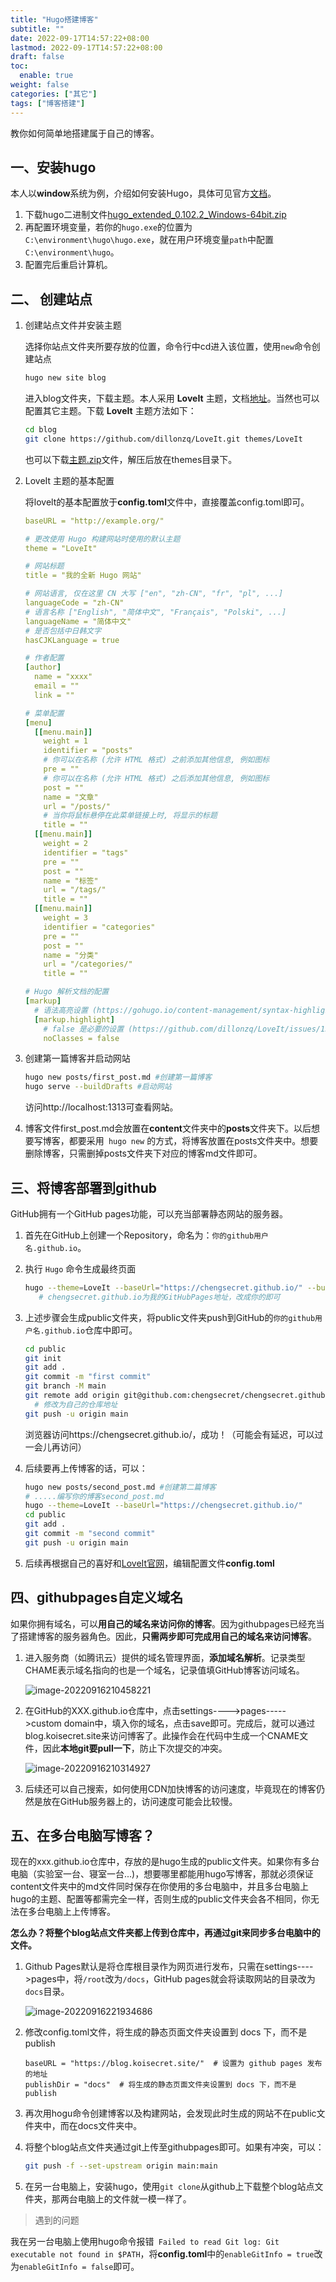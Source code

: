 ```yaml
---
title: "Hugo搭建博客"
subtitle: ""
date: 2022-09-17T14:57:22+08:00
lastmod: 2022-09-17T14:57:22+08:00
draft: false
toc:
  enable: true
weight: false
categories: ["其它"]
tags: ["博客搭建"]
---
```


教你如何简单地搭建属于自己的博客。

## 一、安装hugo

本人以**window**系统为例，介绍如何安装Hugo，具体可见官方[文档](https://gohugo.io/getting-started/installing/)。

1. 下载hugo二进制文件[hugo_extended_0.102.2_Windows-64bit.zip](https://github.com/gohugoio/hugo/releases/download/v0.102.2/hugo_extended_0.102.2_Windows-64bit.zip)
2. 再配置环境变量，若你的`hugo.exe`的位置为`C:\environment\hugo\hugo.exe`，就在用户环境变量`path`中配置`C:\environment\hugo`。
3. 配置完后重启计算机。

## 二、 创建站点

1. 创建站点文件并安装主题

   选择你站点文件夹所要存放的位置，命令行中cd进入该位置，使用`new`命令创建站点

   ```bash
   hugo new site blog
   ```

   进入blog文件夹，下载主题。本人采用 **LoveIt** 主题，文档[地址](https://hugoloveit.com/zh-cn/theme-documentation-basics/)。当然也可以配置其它主题。下载  **LoveIt** 主题方法如下：

   ```bash
   cd blog
   git clone https://github.com/dillonzq/LoveIt.git themes/LoveIt
   ```

   也可以下载[主题.zip](https://github.com/dillonzq/LoveIt/releases)文件，解压后放在themes目录下。

2. LoveIt 主题的基本配置

   将lovelt的基本配置放于**config.toml**文件中，直接覆盖config.toml即可。

   ```yml
   baseURL = "http://example.org/"
   
   # 更改使用 Hugo 构建网站时使用的默认主题
   theme = "LoveIt"
   
   # 网站标题
   title = "我的全新 Hugo 网站"
   
   # 网站语言, 仅在这里 CN 大写 ["en", "zh-CN", "fr", "pl", ...]
   languageCode = "zh-CN"
   # 语言名称 ["English", "简体中文", "Français", "Polski", ...]
   languageName = "简体中文"
   # 是否包括中日韩文字
   hasCJKLanguage = true
   
   # 作者配置
   [author]
     name = "xxxx"
     email = ""
     link = ""
   
   # 菜单配置
   [menu]
     [[menu.main]]
       weight = 1
       identifier = "posts"
       # 你可以在名称 (允许 HTML 格式) 之前添加其他信息, 例如图标
       pre = ""
       # 你可以在名称 (允许 HTML 格式) 之后添加其他信息, 例如图标
       post = ""
       name = "文章"
       url = "/posts/"
       # 当你将鼠标悬停在此菜单链接上时, 将显示的标题
       title = ""
     [[menu.main]]
       weight = 2
       identifier = "tags"
       pre = ""
       post = ""
       name = "标签"
       url = "/tags/"
       title = ""
     [[menu.main]]
       weight = 3
       identifier = "categories"
       pre = ""
       post = ""
       name = "分类"
       url = "/categories/"
       title = ""
   
   # Hugo 解析文档的配置
   [markup]
     # 语法高亮设置 (https://gohugo.io/content-management/syntax-highlighting)
     [markup.highlight]
       # false 是必要的设置 (https://github.com/dillonzq/LoveIt/issues/158)
       noClasses = false
   ```

3. 创建第一篇博客并启动网站

   ```bash
   hugo new posts/first_post.md #创建第一篇博客
   hugo serve --buildDrafts #启动网站
   ```

   访问http://localhost:1313可查看网站。

4. 博客文件first_post.md会放置在**content**文件夹中的**posts**文件夹下。以后想要写博客，都要采用` hugo new` 的方式，将博客放置在posts文件夹中。想要删除博客，只需删掉posts文件夹下对应的博客md文件即可。

   

## 三、将博客部署到github

GitHub拥有一个GitHub pages功能，可以充当部署静态网站的服务器。

1. 首先在GitHub上创建一个Repository，命名为：`你的github用户名.github.io`。

2. 执行 `Hugo` 命令生成最终页面

   ```bash
   hugo --theme=LoveIt --baseUrl="https://chengsecret.github.io/" --buildDrafts
      # chengsecret.github.io为我的GitHubPages地址，改成你的即可
   ```

3. 上述步骤会生成public文件夹，将public文件夹push到GitHub的`你的github用户名.github.io`仓库中即可。

   ```bash
   cd public
   git init
   git add .
   git commit -m "first commit"
   git branch -M main
   git remote add origin git@github.com:chengsecret/chengsecret.github.io.git
     # 修改为自己的仓库地址
   git push -u origin main
   ```

   浏览器访问https://chengsecret.github.io/，成功！（可能会有延迟，可以过一会儿再访问）

4. 后续要再上传博客的话，可以：

   ```bash
   hugo new posts/second_post.md #创建第二篇博客
   # .....编写你的博客second_post.md
   hugo --theme=LoveIt --baseUrl="https://chengsecret.github.io/"
   cd public
   git add .
   git commit -m "second commit"
   git push -u origin main
   ```

5. 后续再根据自己的喜好和[LoveIt官网](https://hugoloveit.com/zh-cn/theme-documentation-basics/)，编辑配置文件**config.toml**



## 四、githubpages自定义域名

如果你拥有域名，可以**用自己的域名来访问你的博客**。因为githubpages已经充当了搭建博客的服务器角色。因此，**只需两步即可完成用自己的域名来访问博客**。

1. 进入服务商（如腾讯云）提供的域名管理界面，**添加域名解析**。记录类型CHAME表示域名指向的也是一个域名，记录值填GitHub博客访问域名。

   ![image-20220916210458221](/博客搭建/image-20220916210458221.png)

2. 在GitHub的XXX.github.io仓库中，点击settings---->pages----->custom domain中，填入你的域名，点击save即可。完成后，就可以通过blog.koisecret.site来访问博客了。此操作会在代码中生成一个CNAME文件，因此**本地git要pull一下**，防止下次提交的冲突。

   ![image-20220916210314927](/博客搭建/image-20220916210314927.png)

3. 后续还可以自己搜索，如何使用CDN加快博客的访问速度，毕竟现在的博客仍然是放在GitHub服务器上的，访问速度可能会比较慢。



## 五、在多台电脑写博客？

​    现在的xxx.github.io仓库中，存放的是hugo生成的public文件夹。如果你有多台电脑（实验室一台、寝室一台...)，想要哪里都能用hugo写博客，那就必须保证content文件夹中的md文件同时保存在你使用的多台电脑中，并且多台电脑上hugo的主题、配置等都需完全一样，否则生成的public文件夹会各不相同，你无法在多台电脑上上传博客。

​    **怎么办？将整个blog站点文件夹都上传到仓库中，再通过git来同步多台电脑中的文件。**

1. Github Pages默认是将仓库根目录作为网页进行发布，只需在settings---->pages中，将`/root`改为`/docs`，GitHub pages就会将读取网站的目录改为`docs`目录。

   ![image-20220916221934686](/博客搭建/image-20220916221934686.png)

2. 修改config.toml文件，将生成的静态页面文件夹设置到 docs 下，而不是 publish

   ```properties
   baseURL = "https://blog.koisecret.site/"  # 设置为 github pages 发布的地址
   publishDir = "docs"  # 将生成的静态页面文件夹设置到 docs 下，而不是 publish
   ```

3. 再次用hogu命令创建博客以及构建网站，会发现此时生成的网站不在public文件夹中，而在docs文件夹中。

4. 将整个blog站点文件夹通过git上传至githubpages即可。如果有冲突，可以：

   ```bash
   git push -f --set-upstream origin main:main
   ```

5. 在另一台电脑上，安装hugo，使用`git clone`从github上下载整个blog站点文件夹，那两台电脑上的文件就一模一样了。

> 遇到的问题

我在另一台电脑上使用hugo命令报错` Failed to read Git log: Git executable not found in $PATH`，将**config.toml**中的`enableGitInfo = true`改为`enableGitInfo = false`即可。











